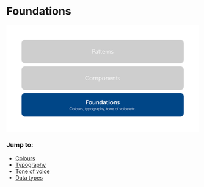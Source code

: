 # Foundations

![](../../.gitbook/assets/structure-foundations.png)

### Jump to:

* [Colours](colours.md)
* [Typography](typography.md)
* [Tone of voice](tone-of-voice.md)
* [Data types](data-formatting.md)

